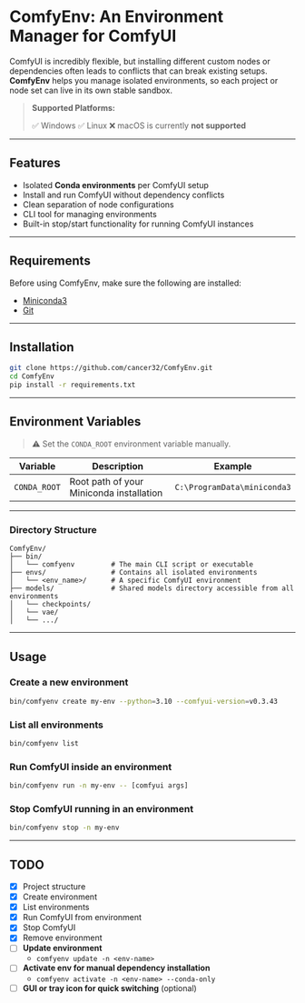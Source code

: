 # ComfyEnv: An Environment Manager for ComfyUI

ComfyUI is incredibly flexible, but installing different custom nodes or dependencies often leads to conflicts that can break existing setups. **ComfyEnv** helps you manage isolated environments, so each project or node set can live in its own stable sandbox.

> **Supported Platforms:**
>
> ✅ Windows
> ✅ Linux
> ❌ macOS is currently **not supported**

---

## Features

- Isolated **Conda environments** per ComfyUI setup
- Install and run ComfyUI without dependency conflicts
- Clean separation of node configurations
- CLI tool for managing environments
- Built-in stop/start functionality for running ComfyUI instances

---

## Requirements

Before using ComfyEnv, make sure the following are installed:

- [Miniconda3](https://docs.conda.io/en/latest/miniconda.html)
- [Git](https://git-scm.com/)

---

## Installation

```bash
git clone https://github.com/cancer32/ComfyEnv.git
cd ComfyEnv
pip install -r requirements.txt
```

---

## Environment Variables
> ⚠️ Set the `CONDA_ROOT` environment variable manually.

| Variable     | Description                              | Example                     |
| ------------ | ---------------------------------------- | --------------------------- |
| `CONDA_ROOT` | Root path of your Miniconda installation | `C:\ProgramData\miniconda3` |

---

### Directory Structure

```
ComfyEnv/
├── bin/
│   └── comfyenv         # The main CLI script or executable
├── envs/                # Contains all isolated environments
│   └── <env_name>/      # A specific ComfyUI environment
├── models/              # Shared models directory accessible from all environments
│   └── checkpoints/
│   └── vae/
│   └── .../
```
---

## Usage

### Create a new environment

```bash
bin/comfyenv create my-env --python=3.10 --comfyui-version=v0.3.43
```

### List all environments

```bash
bin/comfyenv list
```

### Run ComfyUI inside an environment

```bash
bin/comfyenv run -n my-env -- [comfyui args]
```

### Stop ComfyUI running in an environment

```bash
bin/comfyenv stop -n my-env
```

---

## TODO

- [x] Project structure
- [x] Create environment
- [x] List environments
- [x] Run ComfyUI from environment
- [x] Stop ComfyUI
- [X] Remove environment
- [ ] **Update environment**
  - `comfyenv update -n <env-name>`
- [ ] **Activate env for manual dependency installation**
  - `comfyenv activate -n <env-name> --conda-only`
- [ ] **GUI or tray icon for quick switching** (optional)
